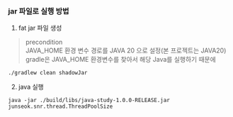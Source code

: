 ### jar 파일로 실행 방법

1. fat jar 파일 생성  
> precondition  
JAVA_HOME 환경 변수 경로를 JAVA 20 으로 설정(본 프로젝트는 JAVA20)  
> gradle은 JAVA_HOME 환경변수를 찾아서 해당 Java를 실행하기 때문에
```shell
./gradlew clean shadowJar
```

2. java 실행
```shell
java -jar ./build/libs/java-study-1.0.0-RELEASE.jar junseok.snr.thread.ThreadPoolSize
```
